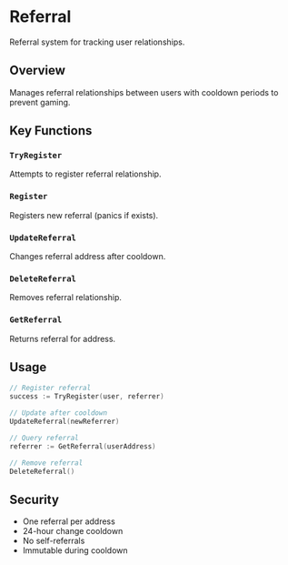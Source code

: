# Referral

Referral system for tracking user relationships.

## Overview

Manages referral relationships between users with cooldown periods to prevent gaming.

## Key Functions

### `TryRegister`
Attempts to register referral relationship.

### `Register`
Registers new referral (panics if exists).

### `UpdateReferral`
Changes referral address after cooldown.

### `DeleteReferral`
Removes referral relationship.

### `GetReferral`
Returns referral for address.

## Usage

```go
// Register referral
success := TryRegister(user, referrer)

// Update after cooldown
UpdateReferral(newReferrer)

// Query referral
referrer := GetReferral(userAddress)

// Remove referral
DeleteReferral()
```

## Security

- One referral per address
- 24-hour change cooldown
- No self-referrals
- Immutable during cooldown